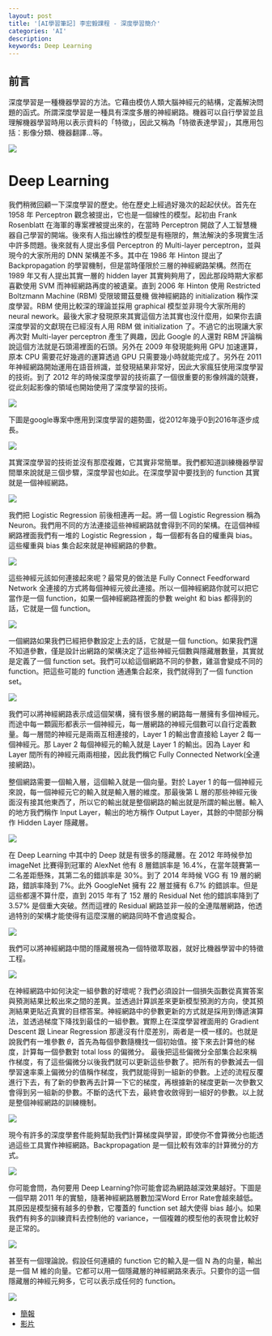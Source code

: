 ```yaml
---
layout: post
title: '[AI學習筆記] 李宏毅課程 - 深度學習簡介'
categories: 'AI'
description:
keywords: Deep Learning 
---
```


## 前言
深度學習是一種機器學習的方法。它藉由模仿人類大腦神經元的結構，定義解決問題的函式。所謂深度學習是一種具有深度多層的神經網路。機器可以自行學習並且理解機器學習時用以表示資料的「特徵」，因此又稱為「特徵表達學習」，其應用包括：影像分類、機器翻譯...等。

![](https://ithelp.ithome.com.tw/upload/images/20210921/20107247LthVZkdrnv.png)

# Deep Learning
我們稍微回顧一下深度學習的歷史。他在歷史上經過好幾次的起起伏伏。首先在 1958 年 Perceptron 觀念被提出，它也是一個線性的模型。起初由 Frank Rosenblatt 在海軍的專案裡被提出來的，在當時 Perceptron 開啟了人工智慧機器自己學習的開端。後來有人指出線性的模型是有極限的，無法解決的多現實生活中許多問題。後來就有人提出多個 Perceptron 的 Multi-layer perceptron，並與現今的大家所用的 DNN 架構差不多。其中在 1986 年 Hinton 提出了 Backpropagation 的學習機制，但是當時僅限於三層的神經網路架構。然而在 1989 年又有人提出其實一層的 hidden layer 其實夠夠用了，因此那段時期大家都喜歡使用 SVM 而神經網路再度的被遺棄。直到 2006 年 Hinton 使用 Restricted Boltzmann Machine (RBM) 受限玻爾茲曼機 做神經網路的  initialization 稱作深度學習。RBM 使用比較深的理論並採用 graphical 模型並非現今大家所用的 neural nework。最後大家才發現原來其實這個方法其實也沒什麼用，如果你去讀深度學習的文獻現在已經沒有人用 RBM 做 initialization 了。不過它的出現讓大家再次對 Multi-layer perceptron 產生了興趣，因此 Google 的人還對 RBM 評論稱說這個方法就是石頭湯裡面的石頭。另外在 2009 年發現能夠用 GPU 加速運算，原本 CPU 需要花好幾週的運算透過 GPU 只需要幾小時就能完成了。另外在 2011 年神經網路開始運用在語音辨識，並發現結果非常好，因此大家瘋狂使用深度學習的技術。到了 2012 年的時候深度學習的技術贏了一個很重要的影像辨識的競賽，從此刻起影像的領域也開始使用了深度學習的技術。

![](https://i.imgur.com/rTY3Cxx.png)

下圖是google專案中應用到深度學習的趨勢圖，從2012年幾乎0到2016年逐步成長。

![](https://i.imgur.com/RqjLG7e.png)

其實深度學習的技術並沒有那麼複雜，它其實非常簡單。我們都知道訓練機器學習間單來說就是三個步驟，深度學習也如此。在深度學習中要找到的 function 其實就是一個神經網路。

![](https://i.imgur.com/w6V6ZHo.png)

我們把 Logistic Regression 前後相連再一起。將一個 Logistic Regression  稱為 Neuron。我們用不同的方法連接這些神經網路就會得到不同的架構。在這個神經網路裡面我們有一堆的 Logistic Regression ，每一個都有各自的權重與 bias。這些權重與 bias 集合起來就是神經網路的參數。

![](https://i.imgur.com/JTSQ9mK.png)

這些神經元該如何連接起來呢？最常見的做法是 Fully Connect Feedforward Network 全連接的方式將每個神經元彼此連接。所以一個神經網路你就可以把它當作是一個 function，如果一個神經網路裡面的參數 weight 和 bias 都得到的話，它就是一個 function。 

![](https://i.imgur.com/hYfESZq.png)

一個網路如果我們已經把參數設定上去的話，它就是一個 function。如果我們還不知道參數，僅是設計出網路的架構決定了這些神經元個數與隱藏層數量，其實就是定義了一個 function set。我們可以給這個網路不同的參數，雞漚會變成不同的 function。把這些可能的 function 通通集合起來，我們就得到了一個 function set。

![](https://i.imgur.com/HYZp2aT.png)

我們可以將神經網路表示成這個架構，擁有很多層的網路每一層擁有多個神經元。而途中每一顆圓形都表示一個神經元，每一層網路的神經元個數可以自行定義數量。每一層間的神經元是兩兩互相連接的，Layer 1 的輸出會直接給 Layer 2 每一個神經元。那 Layer 2 每個神經元的輸入就是 Layer 1 的輸出。因為 Layer 和 Layer 間所有的神經元兩兩相接，因此我們稱它 Fully Connected Network(全連接網路)。

整個網路需要一個輸入層，這個輸入就是一個向量。對於 Layer 1 的每一個神經元來說，每一個神經元它的輸入就是輸入層的維度。那最後第 L 層的那些神經元後面沒有接其他東西了，所以它的輸出就是整個網路的輸出就是所謂的輸出層。輸入的地方我們稱作 Input Layer，輸出的地方稱作 Output Layer，其餘的中間部分稱作 Hidden Layer 隱藏層。


![](https://i.imgur.com/wf5HXPy.png)

在 Deep Learning 中其中的 Deep 就是有很多的隱藏層。在 2012 年時候參加 imageNet 比賽得到冠軍的 AlexNet 他有 8 層錯誤率是 16.4%，在當年競賽第一二名差距懸殊，其第二名的錯誤率是 30%。到了 2014 年時候 VGG 有 19 層的網路，錯誤率降到 7%。此外 GoogleNet 擁有 22 層並擁有 6.7% 的錯誤率。但是這些都還不算什麼，直到 2015 年有了 152 層的 Residual Net 他的錯誤率降到了 3.57% 是個重大突破。然而這裡的 Residual 網路並非一般的全連階層網路，他透過特別的架構才能使得有這麼深層的網路同時不會過度擬合。

![](https://i.imgur.com/irDkY5W.png)

我們可以將神經網路中間的隱藏層視為一個特徵萃取器，就好比機器學習中的特徵工程。

![](https://i.imgur.com/g6fYnbO.png)

在神經網路中如何決定一組參數的好壞呢？我們必須設計一個損失函數從真實答案與預測結果比較出來之間的差異。並透過計算誤差來更新模型預測的方向，使其預測結果更貼近真實的目標答案。神經網路中的參數更新的方式就是採用到傳遞演算法，並透過梯度下降找到最佳的一組參數。實際上在深度學習裡面用的 Gradient Descent 跟 Linear Regression 那邊沒有什麼差別，兩者是一模一樣的。也就是說我們有一堆參數 𝜃，首先為每個參數隨機找一個初始值。接下來去計算他的梯度，計算每一個參數對 total loss 的偏微分。 最後把這些偏微分全部集合起來稱作梯度，有了這些偏微分以後我們就可以更新這些參數了。把所有的參數減去一個學習速率乘上偏微分的值稱作梯度，我們就能得到一組新的參數。上述的流程反覆進行下去，有了新的參數再去計算一下它的梯度，再根據新的梯度更新一次參數又會得到另一組新的參數。不斷的迭代下去，最終會收斂得到一組好的參數。以上就是整個神經網路的訓練機制。

![](https://i.imgur.com/EyjFumX.png)

現今有許多的深度學套件能夠幫助我們計算梯度與學習，即使你不會算微分也能透過這些工具實作神經網路。Backpropagation 是一個比較有效率的計算微分的方式。

![](https://i.imgur.com/hvP9pO3.png)

你可能會問，為何要用 Deep Learning?你可能會認為網路越深效果越好。下圖是一個早期 2011 年的實驗，隨著神經網路層數加深Word Error  Rate會越來越低。其原因是模型擁有越多的參數，它覆蓋的 function set 越大使得 bias 越小。如果我們有夠多的訓練資料去控制他的 variance，一個複雜的模型他的表現會比較好是正常的。

![](https://i.imgur.com/UJiZTyY.png)

甚至有一個理論說。假設任何連續的 function 它的輸入是一個 N 為的向量，輸出是一個 M 維的向量。它都可以用一個隱藏層的神經網路來表示。只要你的這一個隱藏層的神經元夠多，它可以表示成任何的 function。

![](https://i.imgur.com/nGBUQQZ.png)


- [簡報](http://speech.ee.ntu.edu.tw/~tlkagk/courses/ML_2016/Lecture/DL%20(v2).pdf)
- [影片](https://www.youtube.com/watch?v=Dr-WRlEFefw&feature=youtu.be)
